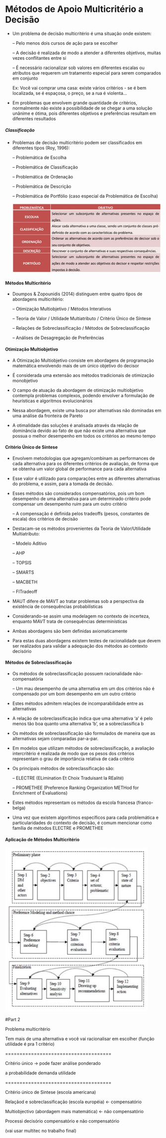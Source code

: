# Métodos de Apoio Multicritério a Decisão


- Um problema de decisão multicritério é uma situação onde existem:

  – Pelo menos dois cursos de ação para se escolher
  
  – A decisão é realizada de modo a atender a diferentes objetivos, muitas vezes conflitantes entre si

  – É necessário racionalizar sob valores em diferentes escalas ou atributos que requerem um tratamento especial para serem comparados em conjunto
  
  Ex: Você vai comprar uma casa: existe vários critérios - se é bem localizada, se é espaçosa, o preço, se a rua é violenta...
  
- Em problemas que envolvem grande quantidade de critérios, normalmente não existe a possibilidade de se chegar a uma solução unânime e ótima, pois diferentes objetivos e preferências resultam em diferentes resultados

##### Classificação

- Problemas de decisão multicritério podem ser classificados em diferentes tipos (Roy, 1996):

  – Problemática de Escolha
  
  – Problemática de Classificação
  
  – Problemática de Ordenação
  
  – Problemática de Descrição
  
  – Problemática de Portfólio (caso especial da Problemática de Escolha)
  
  <img src=".assets/Multiclassi.jpg">

#### Métodos Multicritério

- Doumpos & Zopounidis (2014) distinguem entre quatro tipos de abordagens multicritério:

  – Otimização Multiobjetivo / Métodos Interativos
  
  – Teoria de Valor / Utilidade Multiatributo / Critério Único de Síntese

  – Relações de Sobreclassificação / Métodos de Sobreclassificação

  – Análises de Desagregação de Preferências


#### Otimização Multiobjetivo

- A Otimização Multiobjetivo consiste em abordagens de programação matemática envolvendo mais de um único objetivo do decisor

- É considerada uma extensão aos métodos tradicionais de otimização monobjetivo

- O campo de atuação da abordagem de otimização multiobjetivo contempla problemas complexos, podendo envolver a formulação de heurísticas e algoritmos evolucionários

- Nessa abordagem, existe uma busca por alternativas não dominadas em uma análise da fronteira de Pareto

- A otimalidade das soluções é analisada através da relação de dominância devido ao fato de que não existe uma alternativa que possua o melhor desempenho em todos os critérios ao mesmo tempo

#### Critério Único de Síntese

- Envolvem metodologias que agregam/combinam as performances de cada alternativa para os diferentes critérios de avaliação, de forma que se obtenha um valor global de performance para cada alternativa

- Esse valor é utilizado para comparações entre as diferentes alternativas do problema, e assim, para a tomada de decisão.

- Esses métodos são considerados compensatórios, pois um bom desempenho de uma alternativa para um determinado critério pode compensar um desempenho ruim para um outro critério

  – A compensação é definida pelos tradeoffs (pesos, constantes de escala) dos critérios de decisão


- Destacam-se os métodos provenientes da Teoria de Valor/Utilidade Multiatributo:

  – Modelo Aditivo

  – AHP

  – TOPSIS

  – SMARTS

  – MACBETH

  – FITradeoff


- MAUT difere de MAVT ao tratar problemas sob a perspectiva da existência de consequências probabilísticas

- Considerando-se assim uma modelagem no contexto de incerteza, enquanto MAVT trata de consequências determinísticas

- Ambas abordagens são bem definidas axiomaticamente

- Para estas duas abordagens existem testes de racionalidade que devem ser realizados para validar a adequação dos métodos ao contexto decisório

#### Métodos de Sobreclassificação

- Os métodos de sobreclassificação possuem racionalidade não-compensatória

  – Um mau desempenho de uma alternativa em um dos critérios não é compensado por um bom desempenho em um outro critério
  
- Estes métodos admitem relações de incomparabilidade entre as alternativas

- A relação de sobreclassificação indica que uma alternativa ‘a’ é pelo menos tão boa quanto uma alternativa ‘b’, se a sobreclassifica b

- Os métodos de sobreclassificação são formulados de maneira que as alternativas sejam comparadas par-a-par.

- Em modelos que utilizam métodos de sobreclassificação, a avaliação intercritério é realizada de modo que os pesos dos critérios representam o grau de importância relativa de cada critério

- Os principais métodos de sobreclassificação são:

  – ELECTRE (ELimination Et Choix Traduisant la REalité)

  – PROMETHEE (Preference Ranking Organization METHod for Enrichment of Evaluations)

- Estes métodos representam os métodos da escola francesa (franco-belga)

- Uma vez que existem algorítimos específicos para cada problemática e particularidades do contexto de decisão, é comum mencionar como família de métodos ELECTRE e PROMETHEE

#### Aplicação de Métodos Multicritério

<img src=".assets/apliMetodMulti.jpg">


#Part 2

Problema multicritério

Tem mais de uma alternativa e você vai racionalisar em escolher (função utilidade é pra 1 critério)

=====================================

Critério único -> pode fazer análise ponderado

a probabilidade demanda utilidade

=====================================

Critério único de Sintese (escola americana)

Relaçãod e sobreclassificação (escola européia) <- compensatório

Multiobjectivo (abordagem mais matemática) <- não compensatório

Processi decisório compensatório e não compensatório

(vai usar multitec no trabalho final)
